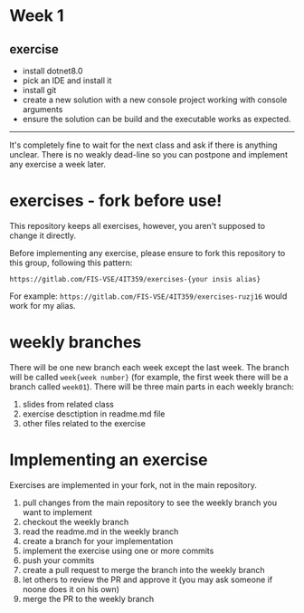 # Week 1

## exercise
- install dotnet8.0
- pick an IDE and install it
- install git
- create a new solution with a new console project working with console arguments
- ensure the solution can be build and the executable works as expected.

---

It's completely fine to wait for the next class and ask if there is anything unclear. There is no weakly dead-line so you can postpone and implement any exercise a week later.

# exercises - fork before use!

This repository keeps all exercises, however, you aren't supposed to change it directly.

Before implementing any exercise, please ensure to fork this repository to this group, following this pattern:

```
https://gitlab.com/FIS-VSE/4IT359/exercises-{your insis alias}
```

For example: `https://gitlab.com/FIS-VSE/4IT359/exercises-ruzj16` would work for my alias.

# weekly branches

There will be one new branch each week except the last week. 
The branch will be called `week{week number}` (for example, the first week there will be a branch called `week01`). 
There will be three main parts in each weekly branch:

1. slides from related class
2. exercise desctiption in readme.md file
3. other files related to the exercise

# Implementing an exercise

Exercises are implemented in your fork, not in the main repository.
1. pull changes from the main repository to see the weekly branch you want to implement
2. checkout the weekly branch
3. read the readme.md in the weekly branch
4. create a branch for your implementation
5. implement the exercise using one or more commits
6. push your commits
7. create a pull request to merge the branch into the weekly branch
8. let others to review the PR and approve it (you may ask someone if noone does it on his own)
9. merge the PR to the weekly branch
